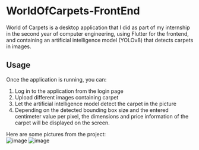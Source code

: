# WorldOfCarpets-FrontEnd

World of Carpets is a desktop application that I did as part of my internship in the second year of computer engineering, using Flutter for the frontend, and containing an artificial intelligence model (YOLOv8) that detects carpets in images.

## Usage
Once the application is running, you can:
1. Log in to the application from the login page
2. Upload different images containing carpet
3. Let the artificial intelligence model detect the carpet in the picture
4. Depending on the detected bounding box size and the entered centimeter value per pixel, the dimensions and price information of the carpet will be displayed on the         screen.
    
 Here are some pictures from the project:  
![image](https://github.com/user-attachments/assets/23a325fa-cd3d-4809-961b-ca78aebf0b37)
![image](https://github.com/user-attachments/assets/63a51730-7006-4427-80ed-ed6763936b69)


